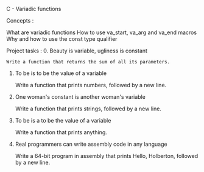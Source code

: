 C - Variadic functions

Concepts : 

What are variadic functions
How to use va_start, va_arg and va_end macros
Why and how to use the const type qualifier

Project tasks :
0. Beauty is variable, ugliness is constant

	Write a function that returns the sum of all its parameters.


1. To be is to be the value of a variable

	Write a function that prints numbers, followed by a new line.

2. One woman's constant is another woman's variable

	Write a function that prints strings, followed by a new line.

3. To be is a to be the value of a variable

	Write a function that prints anything.

4. Real programmers can write assembly code in any language

	Write a 64-bit program in assembly that prints Hello, Holberton, followed by a new line.
